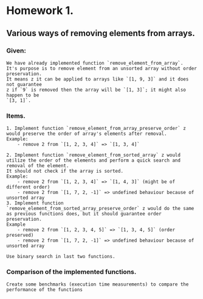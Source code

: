 #   Homework 1.

##  Various ways of removing elements from arrays.
### Given: 
    We have already implemented function `remove_element_from_array`.
    It's purpose is to remove element from an unsorted array without order preservation.
    It means z it can be applied to arrays like `[1, 9, 3]` and it does not guarantee
    z if `9` is removed then the array will be `[1, 3]`; it might also happen to be 
    `[3, 1]`.

### Items.
    1. Implement function `remove_element_from_array_preserve_order` z would preserve the order of array's elements after removal.
    Example:
        - remove 2 from `[1, 2, 3, 4]` => `[1, 3, 4]`

    2. Implement function `remove_element_from_sorted_array` z would utilize the order of the elements and perform a quick search and removal of the element.
    It should not check if the array is sorted.
    Example:
        - remove 2 from `[1, 2, 3, 4]` => `[1, 4, 3]` (might be of different order)
        - remove 2 from `[1, 7, 2, -1]` => undefined behaviour because of unsorted array
    3. Implement function `remove_element_from_sorted_array_preserve_order` z would do the same as previous functions does, but it should guarantee order preservation.
    Example
        - remove 2 from `[1, 2, 3, 4, 5]` => `[1, 3, 4, 5]` (order preserved)
        - remove 2 from `[1, 7, 2, -1]` => undefined behaviour because of unsorted array

    Use binary search in last two functions.
    
### Comparison of the implemented functions.
    Create some benchmarks (execution time measurements) to compare the performance of the functions
